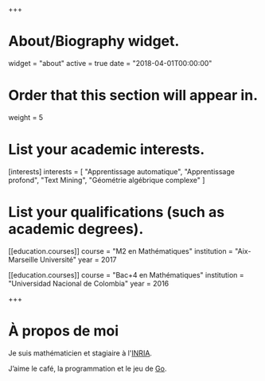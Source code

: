 +++
# About/Biography widget.
widget = "about"
active = true
date = "2018-04-01T00:00:00"

# Order that this section will appear in.
weight = 5

# List your academic interests.
[interests]
  interests = [
    "Apprentissage automatique",
    "Apprentissage profond",
    "Text Mining",
    "Géométrie algébrique complexe"
  ]

# List your qualifications (such as academic degrees).
[[education.courses]]
  course = "M2 en Mathématiques"
  institution = "Aix-Marseille Université"
  year = 2017

[[education.courses]]
  course = "Bac+4 en Mathématiques"
  institution = "Universidad Nacional de Colombia"
  year = 2016
 
+++

# À propos de moi

Je suis mathématicien et stagiaire à l'[INRIA](https://www.inria.fr/).

J’aime le café, la programmation et le jeu de [Go](https://fr.wikipedia.org/wiki/Go_(jeu)).
